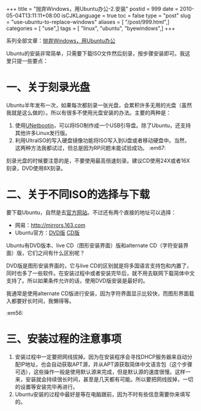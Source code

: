 +++
title = "抛弃Windows，用Ubuntu办公-2.安装"
postid = 999
date = 2010-05-04T13:11:11+08:00
isCJKLanguage = true
toc = false
type = "post"
slug = "use-ubuntu-to-replace-windows"
aliases = [ "/post/999.html",]
categories = [ "use",]
tags = [ "linux", "ubuntu", "byewindows",]
+++


系列全部文章：[抛弃Windows，用Ubuntu办公](https://blog.zengrong.net/tag/byewindows/)

Ubuntu的安装非常简单，只需要下载ISO文件然后刻录，按步骤安装即可。我这里只提一些要点：

# 一、关于刻录光盘

Ubuntu半年发布一次，如果每次都刻录一张光盘，会累积许多无用的光盘（虽然我就是这么做的）。所以有很多不使用光盘安装的办法。主要的两种是：  

1. 使用[UNetbootin](http://unetbootin.sourceforge.net/)，可以将ISO制作成一个USB引导盘。除了Ubuntu，还支持其他许多Linux发行版。  
2. 利用UltraISO的写入硬盘镜像功能将ISO写入到U盘或者移动硬盘中。当然，这两种方法我都试过，但总是因为RP问题未能试验成功。 :em67:  

刻录光盘的时候要注意的是，不要使用最高倍速刻录。建议CD使用24X或者16X刻录，DVD使用8X刻录。  
<!--more-->

# 二、关于不同ISO的选择与下载

要下载Ubuntu，自然是去[官方网站](http://http://www.ubuntu.com/)。不过还有两个直接的地址可以选择：  

- 网易：<http://mirrors.163.com>  
- Ubuntu官方：[DVD版](http://cdimage.ubuntu.com/releases/10.04/release)  [CD版](http://releases.ubuntu.com/)  

Ubuntu有DVD版本、live CD（图形安装界面）版和alternate CD（字符安装界面）版，它们之间有什么区别呢？  

DVD版是图形安装界面的，它与live CD的区别就是将多国语言支持包和内置了，同时也多了一些软件。在安装过程中或者安装完毕后，就不用去联网下载简体中文支持了。所以如果条件允许的话，使用DVD版安装是最好的。  

我通常是使用alternate CD版进行安装，因为字符界面显示比较快，而图形界面载入都要好长时间，我懒得等。

:em56:

# 三、安装过程的注意事项

1. 安装过程中一定要把网线拔掉。因为在安装程序会寻找DHCP服务器来自动分配IP地址，也会自动获取APT源，并从APT源获取简体中文语言包（这个步骤可选），这些操作一般是使用默认源来完成，但是默认源的速度很慢。这样一来，安装就会持续很长时间，甚至是几天都有可能。所以要把网线拔掉，一切的设置等安装完毕再进行。  
2. Ubuntu安装的过程中最好是等在电脑跟前，因为不时有些信息需要你来填写的。
